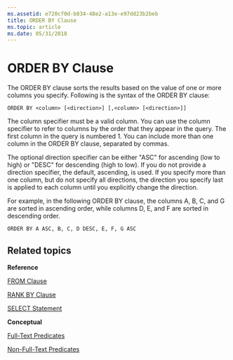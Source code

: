 ```yaml
---
ms.assetid: e720cf0d-b034-48e2-a13e-e97dd23b2beb
title: ORDER BY Clause
ms.topic: article
ms.date: 05/31/2018
---
```


# ORDER BY Clause

The ORDER BY clause sorts the results based on the value of one or more columns you specify. Following is the syntax of the ORDER BY clause:


```
ORDER BY <column> [<direction>] [,<column> [<direction>]]
```



The column specifier must be a valid column. You can use the column specifier to refer to columns by the order that they appear in the query. The first column in the query is numbered 1. You can include more than one column in the ORDER BY clause, separated by commas.

The optional direction specifier can be either "ASC" for ascending (low to high) or "DESC" for descending (high to low). If you do not provide a direction specifier, the default, ascending, is used. If you specify more than one column, but do not specify all directions, the direction you specify last is applied to each column until you explicitly change the direction.

For example, in the following ORDER BY clause, the columns A, B, C, and G are sorted in ascending order, while columns D, E, and F are sorted in descending order.


```
ORDER BY A ASC, B, C, D DESC, E, F, G ASC
```



## Related topics

<dl> <dt>

**Reference**
</dt> <dt>

[FROM Clause](-search-sql-from.md)
</dt> <dt>

[RANK BY Clause](-search-sql-rankby.md)
</dt> <dt>

[SELECT Statement](-search-sql-select.md)
</dt> <dt>

**Conceptual**
</dt> <dt>

[Full-Text Predicates](-search-sql-fulltextpredicates.md)
</dt> <dt>

[Non-Full-Text Predicates](-search-sql-nonfulltextpredicates.md)
</dt> </dl>

 

 



